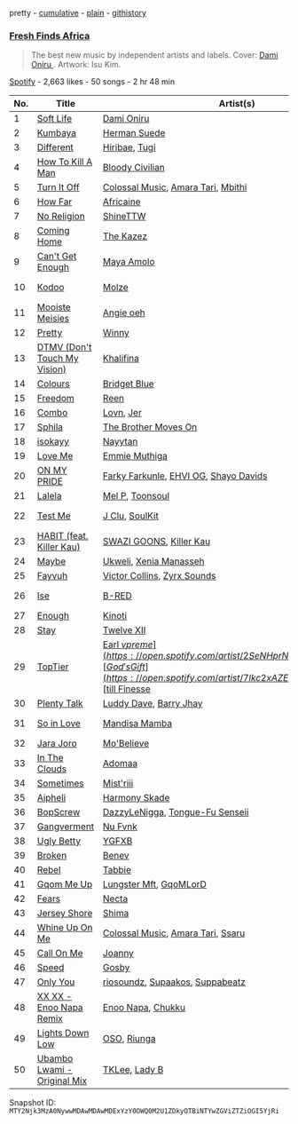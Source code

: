pretty - [cumulative](/playlists/cumulative/37i9dQZF1DX5C8ObEZ48JQ.md) - [plain](/playlists/plain/37i9dQZF1DX5C8ObEZ48JQ) - [githistory](https://github.githistory.xyz/mackorone/spotify-playlist-archive/blob/main/playlists/plain/37i9dQZF1DX5C8ObEZ48JQ)

### [Fresh Finds Africa ](https://open.spotify.com/playlist/37i9dQZF1DX5C8ObEZ48JQ)

> The best new music by independent artists and labels\. Cover:  <a href="https://open.spotify.com/artist/0WwZMQoxKjgOOicFhd08yx?si=TysBfO4ZQziFb0OwGfQb8g"> Dami Oniru </a>\. Artwork: Isu Kim.

[Spotify](https://open.spotify.com/user/spotify) - 2,663 likes - 50 songs - 2 hr 48 min

| No. | Title | Artist(s) | Album | Length |
|---|---|---|---|---|
| 1 | [Soft Life](https://open.spotify.com/track/1D4hpAqcDvnWI7AizCRpcL) | [Dami Oniru](https://open.spotify.com/artist/0WwZMQoxKjgOOicFhd08yx) | [Soft Life](https://open.spotify.com/album/4SMEuZNsSLvJoebKfQYycJ) | 2:48 |
| 2 | [Kumbaya](https://open.spotify.com/track/0qqnDVxkypgMyfpZpNDzwh) | [Herman Suede](https://open.spotify.com/artist/795E5FXQUgbjuPBxk6igGm) | [Kumbaya](https://open.spotify.com/album/6BfAXgudZUOPpnihrfZcrT) | 2:43 |
| 3 | [Different](https://open.spotify.com/track/1rh9ejTFlDxhfcrGftrJXz) | [Hiribae](https://open.spotify.com/artist/1WqYHHRmIP1FduEtaEicL3), [Tugi](https://open.spotify.com/artist/66RQGuKdIdvRrU3vxIfbc5) | [Different](https://open.spotify.com/album/1trH6Lu0maC1H9e0UBkQx8) | 3:31 |
| 4 | [How To Kill A Man](https://open.spotify.com/track/4SIOfdukGpJsd6hShkXyHb) | [Bloody Civilian](https://open.spotify.com/artist/59gzAeE63TMTxOdjU3Ew0K) | [How To Kill A Man](https://open.spotify.com/album/4tD2HpiRHHdgTJ3aPfebDo) | 2:54 |
| 5 | [Turn It Off](https://open.spotify.com/track/1juwVlJ15TZZXFo4vIEexs) | [Colossal Music](https://open.spotify.com/artist/6jlzMtFLWK4oUNyAeYu520), [Amara Tari](https://open.spotify.com/artist/03cHERVYQ8yOTu6Pu4DCxd), [Mbithi](https://open.spotify.com/artist/3M8x29mEaZklQcMDwHMgKH) | [TURN IT OFF](https://open.spotify.com/album/4ylxBzU0yxcLNsDGkBQnVS) | 3:42 |
| 6 | [How Far](https://open.spotify.com/track/6FmwAa0zRuVRkAYqeehjlD) | [Africaine](https://open.spotify.com/artist/1zS57YVtuOi5HChrk22mT7) | [How Far](https://open.spotify.com/album/2LbebMjAaKVuNyzGY3rRux) | 2:49 |
| 7 | [No Religion](https://open.spotify.com/track/6JcsgUcIpOR0f3K1OZRAfP) | [ShineTTW](https://open.spotify.com/artist/5MMagWgGKYleThIlmQp6wn) | [No Religion](https://open.spotify.com/album/3cyrejkXVcYbXQhiCcu2qB) | 2:17 |
| 8 | [Coming Home](https://open.spotify.com/track/34qs8nKZqP6Mk6GCTTgZx2) | [The Kazez](https://open.spotify.com/artist/64LWPt0A50JOTxHxurU5tN) | [Pair](https://open.spotify.com/album/6M5LBR9GDMFIF3a7ptUJP5) | 2:42 |
| 9 | [Can't Get Enough](https://open.spotify.com/track/553jHYX9KWMe4ww9XnQSb9) | [Maya Amolo](https://open.spotify.com/artist/6e6TdjEmxMCM5CFNrEfX3H) | [Can't Get Enough](https://open.spotify.com/album/7EHk9suPUmKdravDqbzrb2) | 3:57 |
| 10 | [Kodoo](https://open.spotify.com/track/0YUec6C9c7wgGZMMyRu5GZ) | [Molze](https://open.spotify.com/artist/4QBZfmI686SsrZnLLNQkSK) | [Doing The Most](https://open.spotify.com/album/1QbK0bisBb1VNbxYymrfip) | 2:08 |
| 11 | [Mooiste Meisies](https://open.spotify.com/track/4V3i57trY95kxR28rEgMaw) | [Angie oeh](https://open.spotify.com/artist/7rzauTxOgwzrTkkPzi7aAY) | [Mooiste Meisies](https://open.spotify.com/album/6CPg4uM54Rc86XT2bRfamF) | 3:41 |
| 12 | [Pretty](https://open.spotify.com/track/6WdVWpAVtE7CSKophvVSKa) | [Winny](https://open.spotify.com/artist/6QjsZEGqDMbzKvCdfFN5nz) | [Pretty](https://open.spotify.com/album/0XvhZJjWZiuvE8tTcsyjnB) | 2:31 |
| 13 | [DTMV \(Don't Touch My Vision\)](https://open.spotify.com/track/66ebvi27vMsoytonqo7A3D) | [Khalifina](https://open.spotify.com/artist/79MzTwzDXHZkVoX4He1l2l) | [DTMV \(Don't Touch My Vision\)](https://open.spotify.com/album/6yawCJDZwZDV5KDvCzAYzS) | 1:28 |
| 14 | [Colours](https://open.spotify.com/track/5HEEUg2iTaHbHApME7VGJh) | [Bridget Blue](https://open.spotify.com/artist/5EbxOKB0wn1EdeBvwK7kxw) | [Colours](https://open.spotify.com/album/4EoFzMW7gtpxK27BjkKoOd) | 3:44 |
| 15 | [Freedom](https://open.spotify.com/track/6dX5Z7ZyvRpB7Up2FxFdOH) | [Reen](https://open.spotify.com/artist/1GgcqWQZ6Qe1IknvNuKsQG) | [Freedom](https://open.spotify.com/album/5et7GhOvrJEIuqLVyCIhxO) | 3:12 |
| 16 | [Combo](https://open.spotify.com/track/4ZxIvn68usPSQi8qGUmiey) | [Lovn](https://open.spotify.com/artist/7yzmckMWwaSZdJQC5QZ7ws), [Jer](https://open.spotify.com/artist/0xMMzZfYoteEUM0vnJLjgt) | [This Is Lovn](https://open.spotify.com/album/3rBhsljGGbsFt2Z5W7x6Yj) | 2:16 |
| 17 | [Sphila](https://open.spotify.com/track/0eRjEAAgM2ERSlIo98hviS) | [The Brother Moves On](https://open.spotify.com/artist/1lk7zDKaonwqrwKwt8Krd7) | [Sphila](https://open.spotify.com/album/4b96sbHZRnkTRdUvlbiQga) | 5:49 |
| 18 | [isokayy](https://open.spotify.com/track/4KllMRS8PusIOli57We3Ro) | [Nayytan](https://open.spotify.com/artist/47490MMNgWEGtEQWlgEp32) | [isokayy](https://open.spotify.com/album/5hqQNQaXt1bGp9UTbBkabi) | 2:33 |
| 19 | [Love Me](https://open.spotify.com/track/5OG3fwH8vjE3pU6FwFVI5x) | [Emmie Muthiga](https://open.spotify.com/artist/3C7QGmFonaPwN5s7loihkR) | [Love Me](https://open.spotify.com/album/4NSFkhmvAQIaXL9f1Qw57e) | 3:18 |
| 20 | [ON MY PRIDE](https://open.spotify.com/track/29D3rPke50JCboWchtHODn) | [Farky Farkunle](https://open.spotify.com/artist/75cgADDzuvcv2TBGqs9j2L), [EHVI OG](https://open.spotify.com/artist/5q14ReLCCZHU02MzV1wfg8), [Shayo Davids](https://open.spotify.com/artist/5iq9xZgHRSltyOnP0ag1X9) | [ON MY PRIDE](https://open.spotify.com/album/0sHkKFORlciPVmKFRfBCrQ) | 2:52 |
| 21 | [Lalela](https://open.spotify.com/track/3gkXGHnevFPIpdf3sLRc6b) | [Mel P](https://open.spotify.com/artist/4kLGDSOFoiTDwxxkn0X4LE), [Toonsoul](https://open.spotify.com/artist/6Zy4Iq7USVFEb92zmEdURO) | [Lalela](https://open.spotify.com/album/1vxebVn2TsUWbI8xz7hlSc) | 6:33 |
| 22 | [Test Me](https://open.spotify.com/track/2pmTALnJfdnbmycrISPU9X) | [J Clu](https://open.spotify.com/artist/4chXn8lojY5U525zyqdx9z), [SoulKit](https://open.spotify.com/artist/30FeLzJPttLVuGY9DDjsPh) | [Growing Pains](https://open.spotify.com/album/3SiU4bbSW6NBN1j8Fno6JI) | 2:05 |
| 23 | [HABIT \(feat\. Killer Kau\)](https://open.spotify.com/track/3Cvkk8JTZW0QzdePkIwBIZ) | [SWAZI GOONS](https://open.spotify.com/artist/56sVSq3yFAZwkm2lgasESt), [Killer Kau](https://open.spotify.com/artist/53ZXQRpE0KfS0GRrgctR4R) | [HABIT \(feat\. Killer Kau\)](https://open.spotify.com/album/49luS6B9cvo5p2zTnWV9kU) | 5:45 |
| 24 | [Maybe](https://open.spotify.com/track/5ScaS6Mo99bBAwmdiwXuXf) | [Ukweli](https://open.spotify.com/artist/5I48tG854vS1rY1isuMOgQ), [Xenia Manasseh](https://open.spotify.com/artist/2J4IvVbi2h1wB2A0p5kd86) | [Maybe](https://open.spotify.com/album/6ysPJXcTmoFKU3SUmbghZE) | 3:28 |
| 25 | [Fayvuh](https://open.spotify.com/track/1ru09kaqYqc6E6R60vzbpL) | [Victor Collins](https://open.spotify.com/artist/2cx2q93TdyDvgatIURJOAH), [Zyrx Sounds](https://open.spotify.com/artist/3uCdVvSdtUXzppPVXDQYSw) | [Fayvuh](https://open.spotify.com/album/4ArZsOCUcZYOXD49dIUdQO) | 3:00 |
| 26 | [Ise](https://open.spotify.com/track/1MFLBtcO300hlclC9nkSBz) | [B\-RED](https://open.spotify.com/artist/6gGH04KywUUbUWc6tmXTpM) | [Good Music for Bad Days](https://open.spotify.com/album/2wFChgx9vhLGG90JRX9kXm) | 3:51 |
| 27 | [Enough](https://open.spotify.com/track/604EBEcVgETlw2yG0qH4Sr) | [Kinoti](https://open.spotify.com/artist/45KLKfGTZLK4BUZAv2l5sm) | [Enough](https://open.spotify.com/album/5GvLqmGHBeQ82Yo4TQ6Sgc) | 3:37 |
| 28 | [Stay](https://open.spotify.com/track/1nvmbch5gbBGCcgyv1T7Yx) | [Twelve XII](https://open.spotify.com/artist/5Xy5YahwMWeQneQEjYnzHi) | [Stay](https://open.spotify.com/album/37U6koHcGoQIQT64ykPt1u) | 3:22 |
| 29 | [TopTier](https://open.spotify.com/track/5QSjjQFGNrIZWy8fe0P498) | [Earl $vpreme](https://open.spotify.com/artist/2SeNHprNTXlEmP8sUuqzyx), [God's Gift](https://open.spotify.com/artist/7lkc2xAZEU1jw7v8vv3fBs), [$till Finesse](https://open.spotify.com/artist/6FeLkA08OwkGuBvEdeWqIA) | [TopTier](https://open.spotify.com/album/2a3aELls3SgvQSHaCJO5Me) | 2:18 |
| 30 | [Plenty Talk](https://open.spotify.com/track/5Gejf8nwh5kBpAtWBZo809) | [Luddy Dave](https://open.spotify.com/artist/6cu9c86Oj2HaHYvkcjFwrL), [Barry Jhay](https://open.spotify.com/artist/1iqokWFu0o5C72D1x5MuLt) | [Plenty Talk](https://open.spotify.com/album/3GDu6DIhcHhO53U5QBXhJn) | 2:17 |
| 31 | [So in Love](https://open.spotify.com/track/3ys7eqPCS7eo3x53o7RKRc) | [Mandisa Mamba](https://open.spotify.com/artist/60WJJpwxbL7mkSEjLNdB8p) | [Pain Love Money](https://open.spotify.com/album/2sp50rczCPNgQ3ch5GOEVx) | 3:30 |
| 32 | [Jara Joro](https://open.spotify.com/track/1HZd6S5XRpOqUTqQI4yH0Y) | [Mo'Believe](https://open.spotify.com/artist/2JZT6fRSlCQFOnSvkwJ8PW) | [Odù](https://open.spotify.com/album/6qzkMjuDOVxqdYv9bYqPIS) | 2:50 |
| 33 | [In The Clouds](https://open.spotify.com/track/4CIOeAaG7HTGFL2OZjbB9k) | [Adomaa](https://open.spotify.com/artist/4D29Hq7QjKomhnDDvyb99e) | [In The Clouds](https://open.spotify.com/album/79eYcHk7WngNWEIAP68pmn) | 3:23 |
| 34 | [Sometimes](https://open.spotify.com/track/0q4CRMVCf5o6V1d6c6pVK3) | [Mist'riii](https://open.spotify.com/artist/2ET4fikSmaataNBz8cJM4e) | [Sometimes](https://open.spotify.com/album/4K8SHozX9PLHi2Dst9kCpx) | 3:43 |
| 35 | [Aipheli](https://open.spotify.com/track/2fJhe1SlxsyupwRJcKGyJg) | [Harmony Skade](https://open.spotify.com/artist/0FEPDaDH5TguJX61bQ4aU5) | [Aipheli](https://open.spotify.com/album/5LyK1UAL3E0BqXnTPjmegN) | 3:05 |
| 36 | [BopScrew](https://open.spotify.com/track/2QdJw8EBTCJuAJXF2QtjOU) | [DazzyLeNigga](https://open.spotify.com/artist/7dGH3AujymaCEYN0sgKO5s), [Tongue\-Fu Senseii](https://open.spotify.com/artist/0wwLeCrkyBWdgQ34XZqEnC) | [BopScrew](https://open.spotify.com/album/7dfnhnnnO5i8u1C4aWLuAY) | 2:27 |
| 37 | [Gangverment](https://open.spotify.com/track/2sEswtS0JbRU8WnjciNz8I) | [Nu Fvnk](https://open.spotify.com/artist/30XGohmPXRz344ZBt74x2R) | [Gangverment](https://open.spotify.com/album/2izp2Z7ZsXy5Ks3A6ApDUg) | 2:06 |
| 38 | [Ugly Betty](https://open.spotify.com/track/7vW68KNyrZ5tuVSuga7Ri1) | [YGFXB](https://open.spotify.com/artist/4JCRKPO4JbNGfLXm7R7Fqx) | [Ugly Betty](https://open.spotify.com/album/0HXRrTNRamnF2YTNP5XeMR) | 2:51 |
| 39 | [Broken](https://open.spotify.com/track/4l4K1xbcA3sSF4jDDZnDWg) | [Benev](https://open.spotify.com/artist/0PDqRrs5DTuSFinAp6O7CP) | [Broken](https://open.spotify.com/album/0ZFMDAAlCNOmALY22sfgBd) | 2:52 |
| 40 | [Rebel](https://open.spotify.com/track/0A2eLMuwWiVQ8ZUBgMjEoh) | [Tabbie](https://open.spotify.com/artist/7j1ghgRs74P3Apm9pi1yWy) | [Rebel](https://open.spotify.com/album/4FWnpSJcczQgLTvJEdEC4J) | 3:02 |
| 41 | [Gqom Me Up](https://open.spotify.com/track/4VcJPVFKEmyCzINW9WKrab) | [Lungster Mft](https://open.spotify.com/artist/0kJWoGQG7Lorzez8uriJiu), [GqoMLorD](https://open.spotify.com/artist/6vFMjOEA3AVavs4vc2qcE5) | [Gqom Me Up](https://open.spotify.com/album/1K0oLEUxW8YjU1ojSUNwbd) | 6:15 |
| 42 | [Fears](https://open.spotify.com/track/3XCIEKQ3tbyInsMSOQ4jlP) | [Necta](https://open.spotify.com/artist/4Bo3ajDWVahXScC5N04S8u) | [Fears](https://open.spotify.com/album/1tjMiV9tVUXedyMawaZ4u4) | 1:27 |
| 43 | [Jersey Shore](https://open.spotify.com/track/3vT2IdQrA4kaAb2T8cHty7) | [Shima](https://open.spotify.com/artist/0Y95vyqH0ymzvUrtqahZsw) | [Jersey Shore](https://open.spotify.com/album/1WnyDcdOJYXY1zl8fi9u9U) | 3:26 |
| 44 | [Whine Up On Me](https://open.spotify.com/track/0lcDawdLB5YOpHj6gdEerM) | [Colossal Music](https://open.spotify.com/artist/6jlzMtFLWK4oUNyAeYu520), [Amara Tari](https://open.spotify.com/artist/03cHERVYQ8yOTu6Pu4DCxd), [Ssaru](https://open.spotify.com/artist/1ARD1FbyU6v65XIlpYLbMW) | [WHINE UP ON ME](https://open.spotify.com/album/5BKVsKRXhNALgj8rtimVFv) | 3:05 |
| 45 | [Call On Me](https://open.spotify.com/track/17CX4RtACoNNYfq7sk8QTf) | [Joanny](https://open.spotify.com/artist/7mNtIw5k6cbKytRLhPIye2) | [Call On Me](https://open.spotify.com/album/7pcYv7Nvls8lrZyCzVHHjq) | 3:05 |
| 46 | [Speed](https://open.spotify.com/track/0fi9ik8VYopdEniltywFPB) | [Gosby](https://open.spotify.com/artist/0HQjnQJP084JEYuqGNJ7B0) | [Speed](https://open.spotify.com/album/2rzzeFv6UvtS4LZ0AA04dI) | 3:27 |
| 47 | [Only You](https://open.spotify.com/track/23CCpqQxBcgN1zneFOeHLD) | [riosoundz](https://open.spotify.com/artist/2MyRMBg8s5gjvOU2jBEawI), [Supaakos](https://open.spotify.com/artist/48IEcIlXvzSLbnfxAC4c6B), [Suppabeatz](https://open.spotify.com/artist/2F9P5fKTh8HT5LqxT1RNfW) | [Only You](https://open.spotify.com/album/32dXSAHJR80Ac6yGxvKHpP) | 2:51 |
| 48 | [XX XX \- Enoo Napa Remix](https://open.spotify.com/track/5ulVDD2bMcqMd4MgBAKYr6) | [Enoo Napa](https://open.spotify.com/artist/5KPid3HkjjnBN4PeUqllHC), [Chukku](https://open.spotify.com/artist/7tsGLSY4SLPBUJcw1DwhGa) | [XX XX \(Enoo Napa Remix\)](https://open.spotify.com/album/7nQpcH4F26cgvGeYfkKO9D) | 7:01 |
| 49 | [Lights Down Low](https://open.spotify.com/track/7l5k2x7gv3mWPSTa84AmjE) | [OSO](https://open.spotify.com/artist/62fPxmuEy5IX40T8omAeB2), [Riunga](https://open.spotify.com/artist/5p6jlUhwtOoesY5LJ2awoN) | [R\-/LBT](https://open.spotify.com/album/2V04iRsZlNM9DCPP4wYkKc) | 3:50 |
| 50 | [Ubambo Lwami \- Original Mix](https://open.spotify.com/track/6MACGNLhzNngfbv5d2pWgw) | [TKLee](https://open.spotify.com/artist/3Y53hVmBhqkbhLdjGc9p7z), [Lady B](https://open.spotify.com/artist/67gP34NqUfLLNRjt1QLcG2) | [Ubambo Lwami](https://open.spotify.com/album/7ycwpFPikp7sUwjL0OYv4B) | 6:55 |

Snapshot ID: `MTY2Njk3MzA0NywwMDAwMDAwMDExYzY0OWQ0M2U1ZDkyOTBiNTYwZGViZTZiOGI5YjRi`
